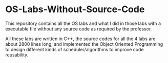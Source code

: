 # OS-Labs-Without-Source-Code
This repository contains all the OS labs and what I did in those labs with a executable file without any source code as required by the professor.

All these labs are written in C++, the source codes for all the 4 labs are about 2800 lines long, and implemented the Object Oriented Programming to design different kinds of scheduler/algorithms to improve code reusability.

